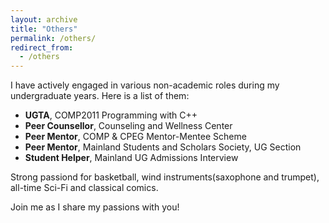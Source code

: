 ```yaml
---
layout: archive
title: "Others"
permalink: /others/
redirect_from:
  - /others
---
```


I have actively engaged in various non-academic roles during my undergraduate years. Here is a list of them:

- **UGTA**, COMP2011 Programming with C++
- **Peer Counsellor**, Counseling and Wellness Center
- **Peer Mentor**, COMP & CPEG Mentor-Mentee Scheme
- **Peer Mentor**, Mainland Students and Scholars Society, UG Section
- **Student Helper**, Mainland UG Admissions Interview

Strong passiond for basketball, wind instruments(saxophone and trumpet), all-time Sci-Fi and classical comics. 

Join me as I share my passions with you!